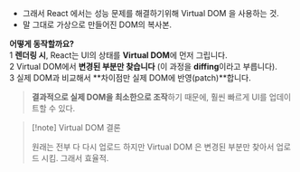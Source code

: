 
- 그래서 React 에서는 성능 문제를 해결하기위해 Virtual DOM 을 사용하는 것.
- 말 그대로 가상으로 만들어진 DOM의 복사본.


 **어떻게 동작할까요?**  
1️ **렌더링 시**, React는 UI의 상태를 **Virtual DOM**에 먼저 그립니다.  
2️ Virtual DOM에서 **변경된 부분만 찾습니다** (이 과정을 **diffing**이라고 부릅니다).  
3️ 실제 DOM과 비교해서 **차이점만 실제 DOM에 반영(patch)**합니다.

 >**결과적으로 실제 DOM을 최소한으로 조작**하기 때문에, 훨씬 빠르게 UI를 업데이트할 수 있다.


 >[!note] Virtual DOM 결론
 >
 >원래는 전부 다 다시 업로드 하지만  Virtual DOM 은 변경된 부분만 찾아서 업로드 시킴. 그래서 효율적. 

